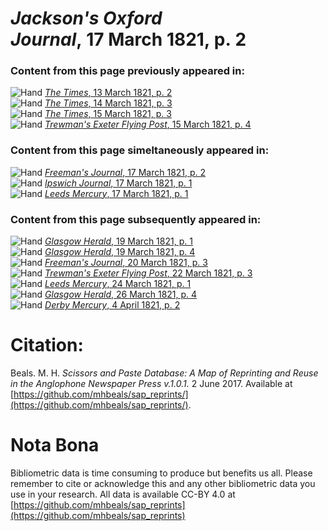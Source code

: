 # *Jackson's Oxford Journal*, 17 March 1821, p. 2  
  
### Content from this page previously appeared in:  
![Hand](http://scissorsandpaste.net/wp-content/uploads/2017/06/smallhandpointer.png) [*The Times*, 13 March 1821, p. 2](https://mhbeals.github.io/sap_html/The-Times/The-Times-13-March-1821-p-2)  
![Hand](http://scissorsandpaste.net/wp-content/uploads/2017/06/smallhandpointer.png) [*The Times*, 14 March 1821, p. 3](https://mhbeals.github.io/sap_html/The-Times/The-Times-14-March-1821-p-3)  
![Hand](http://scissorsandpaste.net/wp-content/uploads/2017/06/smallhandpointer.png) [*The Times*, 15 March 1821, p. 3](https://mhbeals.github.io/sap_html/The-Times/The-Times-15-March-1821-p-3)  
![Hand](http://scissorsandpaste.net/wp-content/uploads/2017/06/smallhandpointer.png) [*Trewman's Exeter Flying Post*, 15 March 1821, p. 4](https://mhbeals.github.io/sap_html/Trewman's-Exeter-Flying-Post/Trewman's-Exeter-Flying-Post-15-March-1821-p-4)  
  
### Content from this page simeltaneously appeared in:  
![Hand](http://scissorsandpaste.net/wp-content/uploads/2017/06/smallhandpointer.png) [*Freeman's Journal*, 17 March 1821, p. 2](https://mhbeals.github.io/sap_html/Freeman's-Journal/Freeman's-Journal-17-March-1821-p-2)  
![Hand](http://scissorsandpaste.net/wp-content/uploads/2017/06/smallhandpointer.png) [*Ipswich Journal*, 17 March 1821, p. 1](https://mhbeals.github.io/sap_html/Ipswich-Journal/Ipswich-Journal-17-March-1821-p-1)  
![Hand](http://scissorsandpaste.net/wp-content/uploads/2017/06/smallhandpointer.png) [*Leeds Mercury*, 17 March 1821, p. 1](https://mhbeals.github.io/sap_html/Leeds-Mercury/Leeds-Mercury-17-March-1821-p-1)  
  
### Content from this page subsequently appeared in:  
![Hand](http://scissorsandpaste.net/wp-content/uploads/2017/06/smallhandpointer.png) [*Glasgow Herald*, 19 March 1821, p. 1](https://mhbeals.github.io/sap_html/Glasgow-Herald/Glasgow-Herald-19-March-1821-p-1)  
![Hand](http://scissorsandpaste.net/wp-content/uploads/2017/06/smallhandpointer.png) [*Glasgow Herald*, 19 March 1821, p. 4](https://mhbeals.github.io/sap_html/Glasgow-Herald/Glasgow-Herald-19-March-1821-p-4)  
![Hand](http://scissorsandpaste.net/wp-content/uploads/2017/06/smallhandpointer.png) [*Freeman's Journal*, 20 March 1821, p. 3](https://mhbeals.github.io/sap_html/Freeman's-Journal/Freeman's-Journal-20-March-1821-p-3)  
![Hand](http://scissorsandpaste.net/wp-content/uploads/2017/06/smallhandpointer.png) [*Trewman's Exeter Flying Post*, 22 March 1821, p. 3](https://mhbeals.github.io/sap_html/Trewman's-Exeter-Flying-Post/Trewman's-Exeter-Flying-Post-22-March-1821-p-3)  
![Hand](http://scissorsandpaste.net/wp-content/uploads/2017/06/smallhandpointer.png) [*Leeds Mercury*, 24 March 1821, p. 1](https://mhbeals.github.io/sap_html/Leeds-Mercury/Leeds-Mercury-24-March-1821-p-1)  
![Hand](http://scissorsandpaste.net/wp-content/uploads/2017/06/smallhandpointer.png) [*Glasgow Herald*, 26 March 1821, p. 4](https://mhbeals.github.io/sap_html/Glasgow-Herald/Glasgow-Herald-26-March-1821-p-4)  
![Hand](http://scissorsandpaste.net/wp-content/uploads/2017/06/smallhandpointer.png) [*Derby Mercury*, 4 April 1821, p. 2](https://mhbeals.github.io/sap_html/Derby-Mercury/Derby-Mercury-4-April-1821-p-2)  


# Citation: 

Beals. M. H. *Scissors and Paste Database: A Map of Reprinting and Reuse in the Anglophone Newspaper Press v.1.0.1.* 2 June 2017. Available at [https://github.com/mhbeals/sap_reprints/](https://github.com/mhbeals/sap_reprints/). 

# Nota Bona

Bibliometric data is time consuming to produce but benefits us all. Please remember to cite or acknowledge this and any other bibliometric data you use in your research. All data is available CC-BY 4.0 at [https://github.com/mhbeals/sap_reprints](https://github.com/mhbeals/sap_reprints)